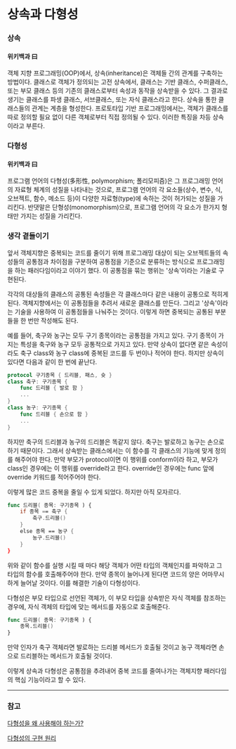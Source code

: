 # 상속과 다형성

### 상속

#### 위키백과 曰
객체 지향 프로그래밍(OOP)에서, 상속(inheritance)은 객체들 간의 관계를 구축하는 방법이다. 클래스로 객체가 정의되는 고전 상속에서, 클래스는 기반 클래스, 수퍼클래스, 또는 부모 클래스 등의 기존의 클래스로부터 속성과 동작을 상속받을 수 있다. 그 결과로 생기는 클래스를 파생 클래스, 서브클래스, 또는 자식 클래스라고 한다. 상속을 통한 클래스들의 관계는 계층을 형성한다. 프로토타입 기반 프로그래밍에서는, 객체가 클래스를 따로 정의할 필요 없이 다른 객체로부터 직접 정의될 수 있다. 이러한 특징을 차등 상속이라고 부른다.


### 다형성

#### 위키백과 曰
프로그램 언어의 다형성(多形性, polymorphism; 폴리모피즘)은 그 프로그래밍 언어의 자료형 체계의 성질을 나타내는 것으로, 프로그램 언어의 각 요소들(상수, 변수, 식, 오브젝트, 함수, 메소드 등)이 다양한 자료형(type)에 속하는 것이 허가되는 성질을 가리킨다. 반댓말은 단형성(monomorphism)으로, 프로그램 언어의 각 요소가 한가지 형태만 가지는 성질을 가리킨다.

### 생각 곁들이기

앞서 객체지향은 중복되는 코드를 줄이기 위해 프로그래밍 대상이 되는 오브젝트들의 속성들의 공통점과 차이점을 구분하여 공통점을 기준으로 분류하는 방식으로 프로그래밍을 하는 패러다임이라고 이야기 했다. 이 공통점을 묶는 행위는 '상속'이라는 기술로 구현된다. 

각각의 대상들의 클래스의 공통된 속성들은 각 클래스마다 같은 내용이 공통으로 적히게 된다. 객체지향에서는 이 공통점들을 추려서 새로운 클래스를 만든다. 그리고 '상속'이라는 기술을 사용하여 이 공통점들을 나눠주는 것이다. 이렇게 하면 중복되는 공통된 부분들을 한 번만 작성해도 된다. 

예를 들어, 축구와 농구는 모두 구기 종목이라는 공통점을 가지고 있다. 구기 종목이 가지는 특성을 축구와 농구 모두 공통적으로 가지고 있다. 만약 상속이 없다면 같은 속성이라도 축구 class와 농구 class에 중복된 코드를 두 번이나 적어야 한다. 하지만 상속이 있다면 다음과 같이 한 번에 끝난다.

```swift
protocol 구기종목 { 드리블, 패스, 슛 }
class 축구: 구기종목 { 
	func 드리블 { 발로 함 }
	...
}
class 농구: 구기종목 {
	func 드리블 { 손으로 함 }
	...
}
```

하지만 축구의 드리블과 농구의 드리블은 똑같지 않다. 축구는 발로하고 농구는 손으로 하기 때문이다. 그래서 상속받는 클래스에서는 이 함수를 각 클래스의 기능에 맞게 정의를 해주어야 한다. 만약 부모가 protocol이면 이 행위를 conform이라 하고, 부모가 class인 경우에는 이 행위를 override라고 한다. override인 경우에는 func 앞에 override 키워드를 적어주어야 한다. 

이렇게 많은 코드 중복을 줄일 수 있게 되었다. 하지만 아직 모자르다. 

```swift
func 드리블( 종목: 구기종목 ) {
	if 종목 == 축구 {
		축구.드리블()
	}
	else 종목 == 농구 {
		농구.드리블()		 
	}
}
```

위와 같이 함수를 실행 시킬 때 마다 해당 객체가 어떤 타입의 객체인지를 파악하고 그 타입의 함수를 호출해주어야 한다. 만약 종목이 늘어나게 된다면 코드의 양은 어마무시하게 늘어날 것이다. 이를 해결한 기술이 다형성이다. 

다형성은 부모 타입으로 선언된 객체가, 이 부모 타입을 상속받은 자식 객체를 참조하는 경우에, 자식 객체의 타입에 맞는 메서드를 자동으로 호출해준다. 

```swift
func 드리블( 종목: 구기종목 ) {
	종목.드리블()
}
```

만약 인자가 축구 객체라면 발로하는 드리블 메서드가 호출될 것이고 농구 객체라면 손으로 드리블하는 메서드가 호출될 것이다. 

이렇게 상속과 다형성은 공통점을 추려내어 중복 코드를 줄여나가는 객체지향 패러다임의 핵심 기능이라고 할 수 있다.

---

### 참고

[다형성을 왜 사용해야 하는가?](https://m.blog.naver.com/tipsware/221091548997)

[다형성의 구현 원리](https://m.blog.naver.com/tipsware/221090668685)